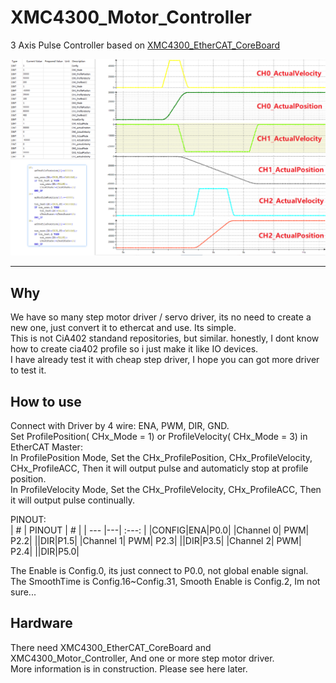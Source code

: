 # XMC4300_Motor_Controller
 3 Axis Pulse Controller based on [XMC4300_EtherCAT_CoreBoard](https://github.com/feecat/XMC4300_EtherCAT_CoreBoard)  
   
 ![](Docs/header_0.png)

----------

## Why  
We have so many step motor driver / servo driver, its no need to create a new one, just convert it to ethercat and use. Its simple.  
This is not CiA402 standand repositories, but similar. honestly, I dont know how to create cia402 profile so i just make it like IO devices.  
I have already test it with cheap step driver, I hope you can got more driver to test it.  

## How to use  
Connect with Driver by 4 wire: ENA, PWM, DIR, GND.  
Set ProfilePosition( CHx_Mode = 1) or ProfileVelocity( CHx_Mode = 3) in EtherCAT Master:  
In ProfilePosition Mode, Set the CHx_ProfilePosition, CHx_ProfileVelocity, CHx_ProfileACC, Then it will output pulse and automaticly stop at profile position.  
In ProfileVelocity Mode, Set the CHx_ProfileVelocity, CHx_ProfileACC, Then it will output pulse continually.  

PINOUT:  
| # | PINOUT | # |
| --- |---| :---: |
|CONFIG|ENA|P0.0|
|Channel 0| PWM| P2.2|
||DIR|P1.5|
|Channel 1| PWM| P2.3|
||DIR|P3.5|
|Channel 2| PWM| P2.4|
||DIR|P5.0|

The Enable is Config.0, its just connect to P0.0, not global enable signal.  
The SmoothTime is Config.16~Config.31, Smooth Enable is Config.2, Im not sure...  

## Hardware  
There need XMC4300_EtherCAT_CoreBoard and XMC4300_Motor_Controller, And one or more step motor driver.  
More information is in construction. Please see here later.  
